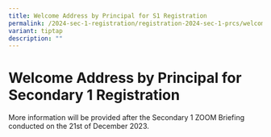 ```yaml
---
title: Welcome Address by Principal for S1 Registration
permalink: /2024-sec-1-registration/registration-2024-sec-1-prcs/welcome/
variant: tiptap
description: ""
---
```

<h1>Welcome Address by Principal for Secondary 1 Registration</h1><p></p><p>More information will be provided after the Secondary 1 ZOOM Briefing conducted on the 21st of December 2023.</p><p><br></p>